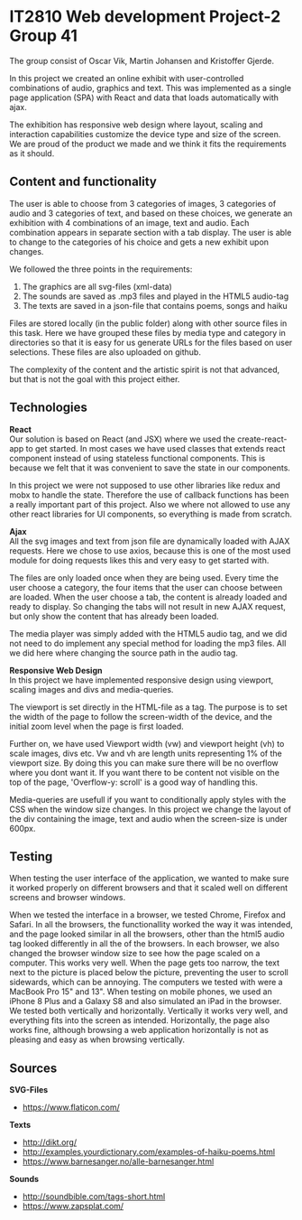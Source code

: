 # IT2810 Web development Project-2 Group 41

The group consist of Oscar Vik, Martin Johansen and Kristoffer Gjerde.

In this project we created an online exhibit with user-controlled combinations of audio, 
graphics and text. This was implemented as a single page application (SPA) with React and data 
that loads automatically with ajax.

The exhibition has responsive web design where layout, scaling and interaction capabilities 
customize the device type and size of the screen. We are proud of the product we made and we 
think it fits the requirements  as it should.

## Content and functionality
The user is able to choose from 3 categories of images, 3 categories of audio and 3 categories of text,
and based on these choices, we generate an exhibition with 4 combinations of an image, text and 
audio. Each combination appears in separate section with a tab display.
The user is able to change to the categories of his choice and gets a new exhibit upon changes.

We followed the three points in the requirements:
1. The graphics are all svg-files (xml-data)
2. The sounds are saved as .mp3 files and played in the HTML5 audio-tag
3. The texts are saved in a json-file that contains poems, songs and haiku

Files are stored locally (in the public folder) along with other source files in this task. Here we 
have grouped these files by media type and category in directories so that it is 
easy for us generate URLs for the files based on user selections. These files are
also uploaded on github.

The complexity of the content and the artistic spirit is not that advanced, but that is not the goal with
this project either. 

## Technologies
**React**   
Our solution is based on React (and JSX) where we used the create-react-app to get started. In most cases 
we have used classes that extends react component instead of using stateless functional components. This is 
because we felt that it was convenient to save the state in our components.

In this project we were not supposed to use other libraries like redux and mobx to handle the state. 
Therefore the use of callback functions has been a really important part of this project. Also we where 
not allowed to use any other react libraries for UI components, so everything is made from scratch. 

**Ajax**   
All the svg images and text from json file are dynamically loaded with AJAX requests. Here we chose 
to use axios, because this is one of the most used module for doing requests likes this and very easy to
get started with.

The files are only loaded once when they are being used. Every time the user choose a category, the
four items that the user can choose between are loaded. When the user choose a tab, the content is already
loaded and ready to display. So changing the tabs will not result in new AJAX request, but only show the
content that has already been loaded.

The media player was simply added with the HTML5 audio tag, and we did not need to do implement any
special method for loading the mp3 files. All we did here where changing the source path in the audio tag.

**Responsive Web Design**  
In this project we have implemented responsive design using viewport, scaling images and divs and media-queries.

The viewport is set directly in the HTML-file as a <meta> tag. The purpose is to set the width of the page to follow the screen-width of the device, and the initial zoom level when the page is first loaded.

Further on, we have used Viewport width (vw) and viewport height (vh) to scale images, divs etc. Vw and vh are length units representing 1% of the viewport size. By doing this you can make sure there will be no overflow where you dont want it. If you want there to be content not visible on the top of the page, 'Overflow-y: scroll' is a good  way of handling this. 

Media-queries are usefull if you want to conditionally apply styles with the CSS when the window size changes. In this project we change the layout of the div containing the image, text and audio when the screen-size is under 600px.  

## Testing   
When testing the user interface of the application, we wanted to make sure it worked properly on
different browsers and that it scaled well on different screens and browser windows.

When we tested the interface in a browser, we tested
Chrome, Firefox and Safari. In all the browsers, the functionallity worked the way it was intended, and
the page looked similar in all the browsers, other than the html5 audio tag looked differently in all 
the of the browsers. In each browser, we also changed the browser window size to see how the page scaled
on a computer. This works very well. When the page gets too narrow, the text next to the picture is placed
below the picture, preventing the user to scroll sidewards, which can be annoying. The computers we tested with
were a MacBook Pro 15" and 13". When testing on mobile phones, we used an iPhone 8 Plus and a Galaxy S8 and also
simulated an iPad in the browser. We tested both vertically and horizontally. Vertically it works very well, and
everything fits into the screen as intended. Horizontally, the page also works fine, although browsing a web application
horizontally is not as pleasing and easy as when browsing vertically. 

## Sources
**SVG-Files**
* https://www.flaticon.com/

**Texts**
* http://dikt.org/
* http://examples.yourdictionary.com/examples-of-haiku-poems.html
* https://www.barnesanger.no/alle-barnesanger.html

**Sounds**
* http://soundbible.com/tags-short.html
* https://www.zapsplat.com/


